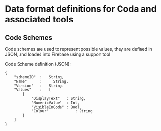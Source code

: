 
# Data format definitions for Coda and associated tools

## Code Schemes

Code schemes are used to represent possible values, they are defined in JSON, and loaded into Firebase using a support tool

Code Scheme definition (JSON):

```
{
	"schemeID"  : 	String,
	"Name"      :	  String,
	"Version"   : 	String,
	"Values"    : 	[
		{
			"DisplayText" 	: String,
			"NumericValue" 	: Int,
			"VisibleInCoda" : Bool,
			"Colour"		    : String
		}
	]
}
```
